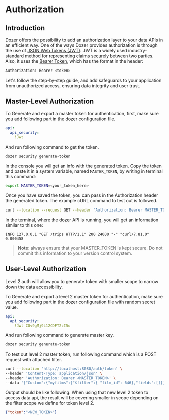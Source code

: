 # Authorization

## Introduction
Dozer offers the possibility to add an authorization layer to your data APIs in an efficient way. 
One of the ways Dozer provides authorization is through the use of [JSON Web Tokens (JWT)](https://jwt.io/introduction). JWT is a widely used industry-standard method for representing claims securely between two parties. Also, it uses the [Bearer Token](https://swagger.io/docs/specification/authentication/bearer-authentication/), which has the format in the header:

```bash
Authorization: Bearer <token>
```

Let's follow the step-by-step guide, and add safeguards to your application from unauthorized access, ensuring data integrity and user trust.

## Master-Level Authorization

To Generate and export a master token for authentication, first, make sure you add following part in the dozer configuration file.
```yaml
api:
  api_security:
    !Jwt
```

And run following command to get the token.
```bash
dozer security generate-token
```
In the console you will get an info with the generated token. Copy the token and paste it in a system variable, named `MASTER_TOKEN`, by writing in terminal this command:

```bash
export MASTER_TOKEN=<your_token_here>
```

Once you have saved the token, you can pass in the Authorization header the generated token. 
The example cURL command to test out is followed.

```bash
curl --location --request GET --header 'Authorization: Bearer MASTER_TOKEN' 'localhost:8080/trips'
```

In the terminal, where the dozer API is running, you will get an information similar to this one:
```
INFO 127.0.0.1 "GET /trips HTTP/1.1" 200 24000 "-" "curl/7.81.0" 0.000458    
```

> __Note__: always ensure that your MASTER_TOKEN is kept secure. Do not commit this information to your version control system.

## User-Level Authorization
Level 2 auth will allow you to generate token with smaller scope to narrow down the data accessibility.

To Generate and export a level 2 master token for authentication, make sure you add following part in the dozer configuration file with random secret value.
```yaml
api:
  api_security:
    !Jwt COv9gMj9L12CDFT2zI5o
```

And run following command to generate master key.
```bash
dozer security generate-token
```

To test out level 2 master token, run following command which is a POST request with attached filter.
```bash
curl --location 'http://localhost:8080/auth/token' \
--header 'Content-Type: application/json' \
--header 'Authorization: Bearer <MASTER_TOKEN>' \
--data '{"Custom":{"myfilms":{"$filter":{ "film_id": 646},"fields":[]}}}'
```

Output should be like following. When using that new level 2 token to access data api, the result will be covering smaller in scope depending on the filter scope we define for token level 2.

```json
{"token":"<NEW_TOKEN>"}
```
